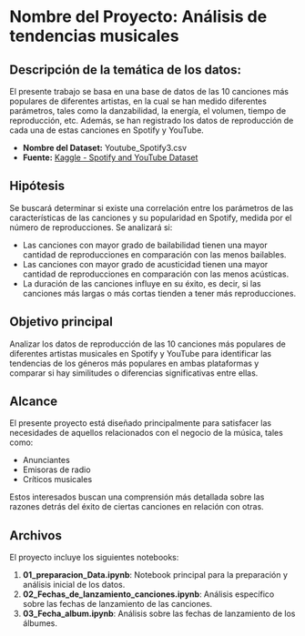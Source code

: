 # Nombre del Proyecto: Análisis de tendencias musicales

## Descripción de la temática de los datos:
El presente trabajo se basa en una base de datos de las 10 canciones más populares de diferentes artistas, en la cual se han medido diferentes parámetros, tales como la danzabilidad, la energía, el volumen, tiempo de reproducción, etc. Además, se han registrado los datos de reproducción de cada una de estas canciones en Spotify y YouTube. 

- **Nombre del Dataset:** Youtube_Spotify3.csv  
- **Fuente:** [Kaggle - Spotify and YouTube Dataset](https://www.kaggle.com/datasets/salvatorerastelli/spotify-and-youtube)

## Hipótesis
Se buscará determinar si existe una correlación entre los parámetros de las características de las canciones y su popularidad en Spotify, medida por el número de reproducciones. Se analizará si:
- Las canciones con mayor grado de bailabilidad tienen una mayor cantidad de reproducciones en comparación con las menos bailables.
- Las canciones con mayor grado de acusticidad tienen una mayor cantidad de reproducciones en comparación con las menos acústicas.
- La duración de las canciones influye en su éxito, es decir, si las canciones más largas o más cortas tienden a tener más reproducciones.

## Objetivo principal
Analizar los datos de reproducción de las 10 canciones más populares de diferentes artistas musicales en Spotify y YouTube para identificar las tendencias de los géneros más populares en ambas plataformas y comparar si hay similitudes o diferencias significativas entre ellas.

## Alcance
El presente proyecto está diseñado principalmente para satisfacer las necesidades de aquellos relacionados con el negocio de la música, tales como:
- Anunciantes
- Emisoras de radio
- Críticos musicales

Estos interesados buscan una comprensión más detallada sobre las razones detrás del éxito de ciertas canciones en relación con otras.

## Archivos
El proyecto incluye los siguientes notebooks:
1. **01_preparacion_Data.ipynb**: Notebook principal para la preparación y análisis inicial de los datos.
2. **02_Fechas_de_lanzamiento_canciones.ipynb**: Análisis específico sobre las fechas de lanzamiento de las canciones.
3. **03_Fecha_album.ipynb**: Análisis sobre las fechas de lanzamiento de los álbumes.
